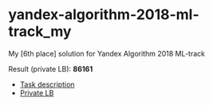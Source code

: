 # yandex-algorithm-2018-ml-track_my
My [6th place] solution for Yandex Algorithm 2018 ML-track

Result (private LB): **86161**

- [Task description](https://contest.yandex.ru/algorithm2018/contest/7914/problems/)
- [Private LB](https://contest.yandex.ru/algorithm2018/contest/7914/standings/)
